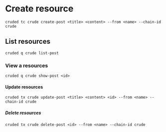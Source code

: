 # Create resource
```
cruded tc crude create-post <title> <content> --from <name> --chain-id crude
```

## List resources
```
cruded q crude list-post
```

### View a resources
```
cruded q crude show-post <id>
```

#### Update resources
```
cruded tx crude update-post <title> <content> <id> --from <name> --chain-id crude
```

##### Delete resources
```
cruded tx crude delete-post <id> --from <name> --chain-id crude
```
